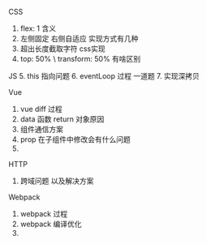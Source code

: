 CSS
1. flex: 1 含义
2. 左侧固定 右侧自适应 实现方式有几种
3. 超出长度截取字符 css实现
4. top: 50% \ transform: 50% 有啥区别

JS
5. this 指向问题
6. eventLoop 过程 一道题
7. 实现深拷贝

Vue
1. vue diff 过程
2. data 函数 return 对象原因
3. 组件通信方案
4. prop 在子组件中修改会有什么问题
5. 

HTTP
1. 跨域问题 以及解决方案

Webpack
1. webpack 过程
2. webpack 编译优化
3. 
